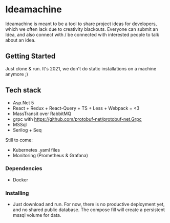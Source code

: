 # Ideamachine

Ideamachine is meant to be a tool to share project ideas for developers, which we often lack due to creativity blackouts. Everyone can submit an Idea, and also connect with / be connected with interested people to talk about an idea.

## Getting Started

Just clone & run. It's 2021, we don't do static installations on a machine anymore ;)

## Tech stack

* Asp.Net 5
* React + Redux + React-Query + TS + Less + Webpack = <3
* MassTransit over RabbitMQ
* grpc with https://github.com/protobuf-net/protobuf-net.Grpc
* MSSql
* Serilog + Seq

Still to come:
* Kubernetes .yaml files
* Monitoring (Prometheus & Grafana)

### Dependencies

* Docker

### Installing

* Just download and run. For now, there is no productive deployment yet, and no shared public database. The compose fill will create a persistent mssql volume for data.
